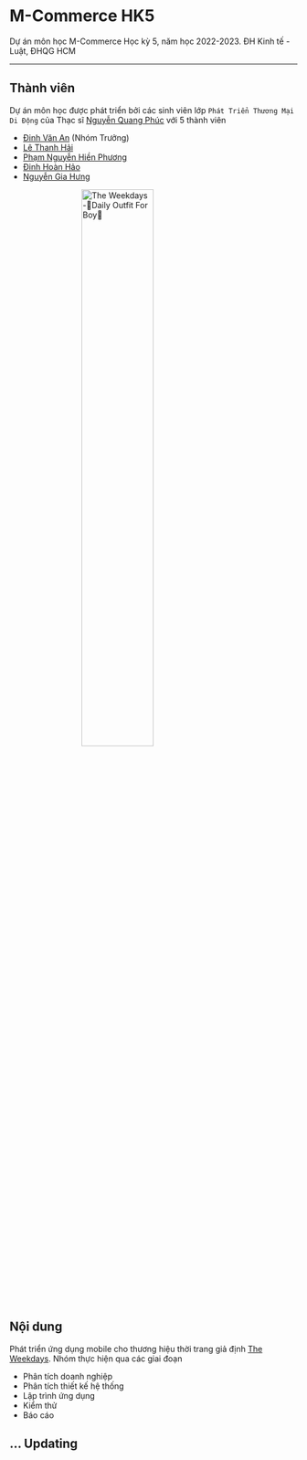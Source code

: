 <link rel="shortcut icon" type="image/x-icon" href="https://user-images.githubusercontent.com/44209630/205212155-d288d8ab-5622-4243-904f-b5bc4851cf44.png">

# M-Commerce HK5
Dự án môn học M-Commerce Học kỳ 5, năm học 2022-2023.
ĐH Kinh tế - Luật, ĐHQG HCM
<hr>

## Thành viên
Dự án môn học được phát triển bởi các sinh viên lớp `Phát Triển Thương Mại Di Động` của Thạc sĩ <a href="http://teacher.uelstore.com/Home/Detail?email=phucnq@uel.edu.vn&Type=html" target="_blank">Nguyễn Quang Phúc</a> với 5 thành viên
- <a href="https://github.com/thanhENC" target="_blank">Đinh Văn An</a> (Nhóm Trưởng)
- <a href="https://www.linkedin.com/in/thanh-h%E1%BA%A3i-l%C3%AA-6b7901228/" target="_blank">Lê Thanh Hải</a>
- <a href="https://www.linkedin.com/in/pnhienphuong/" target="_blank">Phạm Nguyễn Hiền Phương</a>
- <a href="https://www.linkedin.com/in/hoan-hao-dinh/" target="_blank">Đinh Hoàn Hảo</a>
- <a href="https://www.linkedin.com/in/hunggianguyen/" target="_blank">Nguyễn Gia Hưng</a>

<img src="https://user-images.githubusercontent.com/44209630/205210788-d9e928a9-30c0-4dfb-b8f0-324ecd7e864f.png" alt="The Weekdays -🌟Daily Outfit For Boy🌟" style="display: block; margin-left: auto; margin-right: auto; width: 50%;"/>

## Nội dung
Phát triển ứng dụng mobile cho thương hiệu thời trang giả định <a href="https://www.facebook.com/profile.php?id=100064076131819" target="_blank">The Weekdays</a>. Nhóm thực hiện qua các giai đoạn
- Phân tích doanh nghiệp
- Phân tích thiết kế hệ thống
- Lập trình ứng dụng
- Kiểm thử
- Báo cáo

## ... Updating

